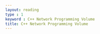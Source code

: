 ```yaml
---
layout: reading
type : 1
keyword : C++ Network Programming Volume
title: C++ Network Programming Volume
---
```

